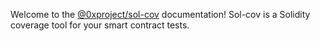 Welcome to the [@0xproject/sol-cov](https://github.com/0xProject/0x-monorepo/tree/development/packages/sol-cov) documentation! Sol-cov is a Solidity coverage tool for your smart contract tests.
